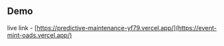 ## Demo
live link - [https://predictive-maintenance-yf79.vercel.app/](https://event-mint-oads.vercel.app/)
